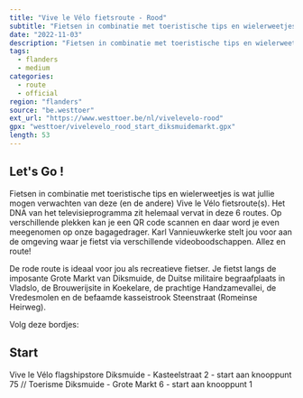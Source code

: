 ```yaml
---
title: "Vive le Vélo fietsroute - Rood"
subtitle: "Fietsen in combinatie met toeristische tips en wielerweetjes is wat jullie mogen verwachten van deze (en de andere) Vive le Vélo fietsroute(s)"
date: "2022-11-03"
description: "Fietsen in combinatie met toeristische tips en wielerweetjes is wat jullie mogen verwachten van deze (en de andere) Vive le Vélo fietsroute(s)" 
tags:
  - flanders
  - medium
categories: 
  - route
  - official
region: "flanders"
source: "be.westtoer"
ext_url: "https://www.westtoer.be/nl/vivelevelo-rood"
gpx: "westtoer/vivelevelo_rood_start_diksmuidemarkt.gpx"
length: 53
---
```


## Let's Go !

Fietsen in combinatie met toeristische tips en wielerweetjes is wat jullie mogen verwachten van deze (en de andere) Vive le Vélo fietsroute(s). Het DNA van het televisieprogramma zit helemaal vervat in deze 6 routes. Op verschillende plekken kan je een QR code scannen en daar word je even meegenomen op onze bagagedrager. Karl Vannieuwkerke stelt jou voor aan de omgeving waar je fietst via verschillende videoboodschappen. Allez en route!

De rode route is ideaal voor jou als recreatieve fietser. Je fietst langs de imposante Grote Markt van Diksmuide, de Duitse militaire begraafplaats in Vladslo, de Brouwerijsite in Koekelare, de prachtige Handzamevallei, de Vredesmolen en de befaamde kasseistrook Steenstraat (Romeinse Heirweg). 

Volg deze bordjes:

## Start 

Vive le Vélo flagshipstore Diksmuide - Kasteelstraat 2 - start aan knooppunt 75 // Toerisme Diksmuide - Grote Markt 6 - start aan knooppunt 1 


